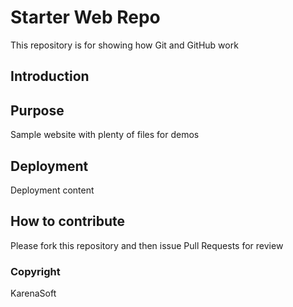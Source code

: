 # Starter Web Repo

This repository is for showing how Git and GitHub work

## Introduction

## Purpose

Sample website with plenty of files for demos

## Deployment

Deployment content

## How to contribute

Please fork this repository and then issue Pull Requests for review

### Copyright

KarenaSoft
